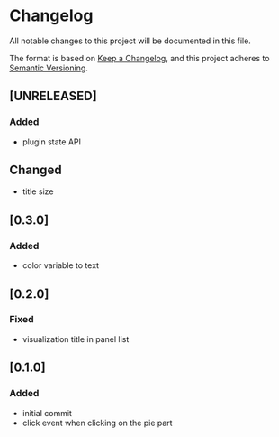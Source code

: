 # Changelog

All notable changes to this project will be documented in this file.

The format is based on [Keep a Changelog](https://keepachangelog.com/en/1.0.0/),
and this project adheres to [Semantic Versioning](https://semver.org/spec/v2.0.0.html).

## [UNRELEASED]

### Added

- plugin state API

## Changed

- title size

## [0.3.0]

### Added

- color variable to text

## [0.2.0]

### Fixed
- visualization title in panel list

## [0.1.0]

### Added
- initial commit
- click event when clicking on the pie part

